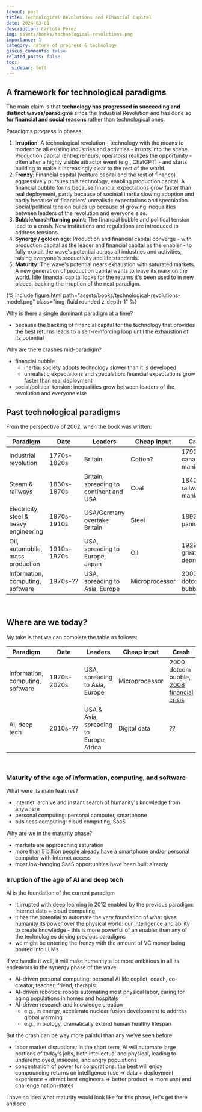 ```yaml
---
layout: post
title: Technological Revolutions and Financial Capital
date: 2024-03-01
description: Carlota Perez
img: assets/books/technological-revolutions.png
importance: 1
category: nature of progress & technology
giscus_comments: false
related_posts: false
toc:
  sidebar: left
---
```


## A framework for technological paradigms

The main claim is that **technology has progressed in succeeding and distinct waves/paradigms** since the Industrial Revolution and has done so **for financial and social reasons** rather than technological ones.

Paradigms progress in phases:
1. **Irruption**: A technological revolution - technology with the means to modernize all existing industries and activities - irrupts into the scene. Production capital (entrepreneurs, operators) realizes the opportunity - often after a highly visible attractor event (e.g., ChatGPT) - and starts building to make it increasingly clear to the rest of the world.
2. **Frenzy**: Financial capital (venture capital and the rest of finance) aggressively pursues this technology, enabling production capital. A financial bubble forms because financial expectations grow faster than real deployment, partly because of societal inertia slowing adoption and partly because of financiers' unrealistic expectations and speculation. Social/political tension builds up because of growing inequalities between leaders of the revolution and everyone else.
3. **Bubble/crash/turning point**: The financial bubble and political tension lead to a crash. New institutions and regulations are introduced to address tensions.
4. **Synergy / golden age**: Production and financial capital converge - with production capital as the leader and financial capital as the enabler - to fully exploit the wave's potential across all industries and activities, raising everyone's productivity and life standards.
5. **Maturity**: The wave's potential nears exhaustion with saturated markets. A new generation of production capital wants to leave its mark on the world. Idle financial capital looks for the returns it's been used to in new places, backing the irruption of the next paradigm.

<div class="row mt-3">
    <div class="col-sm mt-3 mt-md-0">
        {% include figure.html path="assets/books/technological-revolutions-model.png" class="img-fluid rounded z-depth-1" %}
    </div>
</div>

Why is there a single dominant paradigm at a time?
- because the backing of financial capital for the technology that provides the best returns leads to a self-reinforcing loop until the exhaustion of its potential

Why are there crashes mid-paradigm?
- financial bubble
  - inertia: society adopts technology slower than it is developed
  - unrealistic expectations and speculation: financial expectations grow faster than real deployment
- social/political tension: inequalities grow between leaders of the revolution and everyone else

## Past technological paradigms

From the perspective of 2002, when the book was written:

| Paradigm                                   | Date        | Leaders                                 | Cheap input    | Crash                 |
| ------------------------------------------ | ----------- | --------------------------------------- |----------------| --------------------- |
| Industrial revolution                      | 1770s-1820s | Britain                                 | Cotton?        | 1790s canal mania     |
| Steam & railways                           | 1830s-1870s | Britain, spreading to continent and USA | Coal           | 1840s railway mania   |     
| Electricity, steel & heavy engineering     | 1870s-1910s | USA/Germany overtake Britain            | Steel          | 1893 panic            |
| Oil, automobile, mass production           | 1910s-1970s | USA, spreading to Europe, Japan         | Oil            | 1929 great depression |
| Information, computing, software           | 1970s-??    | USA, spreading to Asia, Europe          | Microprocessor | 2000 dotcom bubble    |
<br>

## Where are we today?

My take is that we can complete the table as follows:

| Paradigm                                  | Date        | Leaders                                 | Cheap input        | Crash             |
| ----------------------------------------- | ----------- | --------------------------------------- | ------------------ |------------------ |
| Information, computing, software          | 1970s-2020s | USA, spreading to Asia, Europe          | Microprocessor     | 2000 dotcom bubble, [2008 financial crisis](https://www.theguardian.com/technology/2008/oct/16/computing-software-financial-crisis) |
| AI, deep tech                             | 2010s-??    | USA & Asia, spreading to Europe, Africa | Digital data       | ??                |

<br>

### Maturity of the age of information, computing, and software

What were its main features?
- Internet: archive and instant search of humanity's knowledge from anywhere
- personal computing: personal computer, smartphone
- business computing: cloud computing, SaaS

Why are we in the maturity phase?
- markets are approaching saturation
- more than 5 billion people already have a smartphone and/or personal computer with Internet access
- most low-hanging SaaS opportunities have been built already

### Irruption of the age of AI and deep tech

AI is the foundation of the current paradigm
- it irrupted with deep learning in 2012 enabled by the previous paradigm: Internet data + cloud computing
- it has the potential to automate the very foundation of what gives humanity its power over the physical world: our intelligence and ability to create knowledge - this is more powerful of an enabler than any of the technologies driving previous paradigms
- we might be entering the frenzy with the amount of VC money being poured into LLMs

If we handle it well, it will make humanity a lot more ambitious in all its endeavors in the synergy phase of the wave
- AI-driven personal computing: personal AI life copilot, coach, co-creator, teacher, friend, therapist
- AI-driven robotics: robots automating most physical labor, caring for aging populations in homes and hospitals
- AI-driven research and knowledge creation
  - e.g., in energy, accelerate nuclear fusion development to address global warming
  - e.g., in biology, dramatically extend human healthy lifespan

But the crash can be way more painful than any we've seen before
- labor market disruptions: in the short term, AI will automate large portions of today’s jobs, both intellectual and physical, leading to underemployed, insecure, and angry populations
- concentration of power for corporations: the best will enjoy compounding returns on intelligence (use ⇒ data + deployment experience + attract best engineers ⇒ better product ⇒ more use) and challenge nation-states

I have no idea what maturity would look like for this phase, let's get there and see